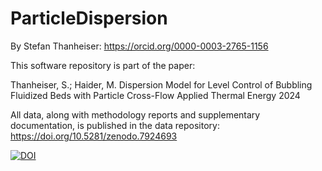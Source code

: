 # ParticleDispersion
By Stefan Thanheiser: https://orcid.org/0000-0003-2765-1156


This software repository is part of the paper:

Thanheiser, S.; Haider, M.
Dispersion Model for Level Control of Bubbling Fluidized Beds with Particle Cross-Flow
Applied Thermal Energy 2024


All data, along with methodology reports and supplementary documentation, is published in the data repository: https://doi.org/10.5281/zenodo.7924693

[![DOI](https://zenodo.org/badge/DOI/10.5281/zenodo.7948224.svg)](https://zenodo.org/doi/10.5281/zenodo.7948224)

